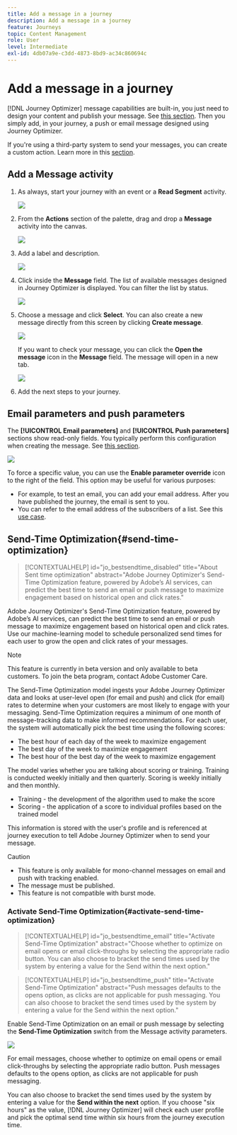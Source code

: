 ```yaml
---
title: Add a message in a journey
description: Add a message in a journey
feature: Journeys
topic: Content Management
role: User
level: Intermediate
exl-id: 4db07a9e-c3dd-4873-8bd9-ac34c860694c
---
```

# Add a message in a journey

[!DNL Journey Optimizer] message capabilities are built-in, you just need to design your content and publish your message. See [this section](../get-started-content.md). Then you simply add, in your journey, a push or email message designed using Journey Optimizer. 

If you're using a third-party system to send your messages, you can create a custom action. Learn more in this [section](../action/action.md).

## Add a Message activity

1. As always, start your journey with an event or a **Read Segment** activity.

   ![](../assets/jo-message0.png)

1. From the **Actions** section of the palette, drag and drop a **Message** activity into the canvas.  

   ![](../assets/jo-message1.png)

1. Add a label and description.

   ![](../assets/jo-message2.png)

1. Click inside the **Message** field. The list of available messages designed in Journey Optimizer is displayed. You can filter the list by status. 

   ![](../assets/jo-message3.png)

1. Choose a message and click **Select**. You can also create a new message directly from this screen by clicking **Create message**.

   ![](../assets/jo-message4-ter.png)

   If you want to check your message, you can click the **Open the message** icon in the **Message** field. The message will open in a new tab.

   ![](../assets/jo-message4-bis.png)

1. Add the next steps to your journey.

## Email parameters and push parameters

The **[!UICONTROL Email parameters]** and **[!UICONTROL Push parameters]** sections show read-only fields. You typically perform this configuration when creating the message. See [this section](../get-started-content.md). 

![](../assets/jo-message4.png)

To force a specific value, you can use the **Enable parameter override** icon to the right of the field. This option may be useful for various purposes:

* For example, to test an email, you can add your email address. After you have published the journey, the email is sent to you.
* You can refer to the email address of the subscribers of a list. See this [use case](message-to-subscribers-uc.md).

## Send-Time Optimization{#send-time-optimization}

>[!CONTEXTUALHELP]
>id="jo_bestsendtime_disabled"
>title="About Sent time optimization"
>abstract="Adobe Journey Optimizer's Send-Time Optimization feature, powered by Adobe’s AI services, can predict the best time to send an email or push message to maximize engagement based on historical open and click rates."

Adobe Journey Optimizer's Send-Time Optimization feature, powered by Adobe’s AI services, can predict the best time to send an email or push message to maximize engagement based on historical open and click rates. Use our machine-learning model to schedule personalized send times for each user to grow the open and click rates of your messages.

>[!NOTE]
>
>This feature is currently in beta version and only available to beta customers. To join the beta program, contact Adobe Customer Care.

The Send-Time Optimization model ingests your Adobe Journey Optimizer data and looks at user-level open (for email and push) and click (for email) rates to determine when your customers are most likely to engage with your messaging. Send-Time Optimization requires a minimum of one month of message-tracking data to make informed recommendations. For each user, the system will automatically pick the best time using the following scores:

* The best hour of each day of the week to maximize engagement
* The best day of the week to maximize engagement
* The best hour of the best day of the week to maximize engagement

The model varies whether you are talking about scoring or training. Training is conducted weekly initially and then quarterly. Scoring is weekly initially and then monthly.

* Training - the development of the algorithm used to make the score
* Scoring - the application of a score to individual profiles based on the trained model

This information is stored with the user's profile and is referenced at journey execution to tell Adobe Journey Optimizer when to send your message. 

>[!CAUTION]
>
>* This feature is only available for mono-channel messages on email and push with tracking enabled.
>* The message must be published.
>* This feature is not compatible with burst mode.

### Activate Send-Time Optimization{#activate-send-time-optimization}

>[!CONTEXTUALHELP]
>id="jo_bestsendtime_email"
>title="Activate Send-Time Optimization"
>abstract="Choose whether to optimize on email opens or email click-throughs by selecting the appropriate radio button. You can also choose to bracket the send times used by the system by entering a value for the Send within the next option."

>[!CONTEXTUALHELP]
>id="jo_bestsendtime_push"
>title="Activate Send-Time Optimization"
>abstract="Push messages defaults to the opens option, as clicks are not applicable for push messaging. You can also choose to bracket the send times used by the system by entering a value for the Send within the next option."

Enable Send-Time Optimization on an email or push message by selecting the **Send-Time Optimization** switch from the Message activity parameters. 

![](../assets/jo-message5.png)

For email messages, choose whether to optimize on email opens or email click-throughs by selecting the appropriate radio button. Push messages defaults to the opens option, as clicks are not applicable for push messaging. 

You can also choose to bracket the send times used by the system by entering a value for the **Send within the next** option. If you choose "six hours" as the value, [!DNL Journey Optimizer] will check each user profile and pick the optimal send time within six hours from the journey execution time.
